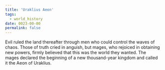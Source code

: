 ```yaml
---
title: 'Uraklius Aeon'
tags:
  - world_history
date: 0023-00-00
permalink: false
---
```

Evil ruled the land thereafter through men who could control the waves of chaos. Those of truth cried in anguish, but mages, who rejoiced in obtaining new powers, firmly believed that this was the world they wanted. The mages declared the beginning of a new thousand-year kingdom and called it the Aeon of Uraklius.